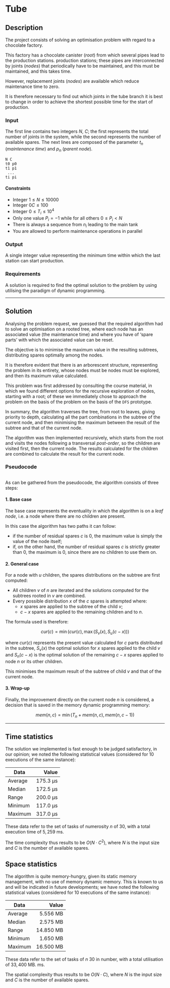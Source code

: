 # Tube

## Description

The project consists of solving an optimisation problem with regard to a chocolate factory.

This factory has a chocolate canister (*root*) from which several pipes lead to the production stations. 
production stations; these pipes are interconnected by joints (*nodes*) that periodically have to be maintained, and this
must be maintained, and this takes time.

However, replacement joints (*nodes*) are available which reduce maintenance time to zero.

It is therefore necessary to find out which joints in the tube branch it is best to change in order to achieve the shortest possible time
for the start of production.

### Input

The first line contains two integers $N$, $C$; the first represents the total number of joints in the system,
while the second represents the number of available spares.
The next lines are composed of the parameter $t_n$ (*maintenance time*) and $p_n$ (*parent node*). 

```
N C
t0 p0
t1 p1
 ...
ti pi
```

#### Constraints

- Integer $1 \le N \le 10000$
- Integer $0 C \le 100$
- Integer $0 \le T_i \le 10^4$
- Only one value $P_i = -1$ while for all others $0 \le P_i < N$
- There is always a sequence from $n_i$ leading to the main tank
- You are allowed to perform maintenance operations in parallel

### Output

A single integer value representing the minimum time within which the last station can start production.

### Requirements

A solution is required to find the optimal solution to the problem by using utilising the paradigm of dynamic programming.

---

## Solution

Analysing the problem request, we guessed that the required algorithm had to solve an
optimisation on a rooted tree, where each node has an associated value (the maintenance time) and where you have
of ‘spare parts’ with which the associated value can be reset.

The objective is to minimise the maximum value in the resulting subtrees, distributing spares optimally
among the nodes.

It is therefore evident that there is an arborescent structure, representing the problem in its entirety, whose nodes must be
nodes must be explored, and then its maximum value calculated.

This problem was first addressed by consulting the course material, in which we found different
options for the recursive exploration of nodes, starting with a root; of these we immediately chose to approach the problem on the basis of the
problem on the basis of the `DFS` prototype.

In summary, the algorithm traverses the tree, from root to leaves, giving priority to depth, calculating
all the part combinations in the subtree of the current node, and then minimising the maximum between the result of the
subtree and that of the current node.

The algorithm was then implemented recursively, which starts from the root and visits the nodes following a
transversal *post-order*, so the children are visited first, then the current node.
The results calculated for the children are combined to calculate the result for the current node.

### Pseudocode

```
```

As can be gathered from the pseudocode, the algorithm consists of three steps:

#### 1. Base case

The base case represents the eventuality in which the algorithm is on a *leaf node*, i.e. a node where there are no
children are present.

In this case the algorithm has two paths it can follow:

* if the number of residual spares $c$ is $0$, the maximum value is simply the value of the node itself;
* if, on the other hand, the number of residual spares $c$ is strictly greater than $0$, the maximum is $0$, since there are no 
children to use them on.

#### 2. General case

For a node with $u$ children, the spares distributions on the subtree are first computed:

* All children $v$ of $n$ are iterated and the solutions computed for the subtrees rooted in $v$ are combined.
* Every possible distribution $x$ of the $c$ spares is attempted where:
    * $x$ spares are applied to the subtree of the child $v$;
    * $c-x$ spares are applied to the remaining children and to $n$.

The formula used is therefore:

$$cur(c) = \min(cur(c), \max(S_v(x), S_u(c - x)))$$

where $cur(c)$ represents the present value calculated for $c$ parts distributed in the subtree,
$S_v(x)$ the optimal solution for $x$ spares applied to the child $v$ and $S_n(c-x)$ is the optimal solution of the
remaining $c-x$ spares applied to node $n$ or its other children.

This minimises the maximum result of the subtree of child $v$ and that of the current node.

#### 3. Wrap-up

Finally, the improvement directly on the current node $n$ is considered, a decision that is saved in the memory
dynamic programming memory:

$$mem(n,c) = \min(T_n + mem(n, c), mem(n, c - 1))$$

---

## Time statistics

The solution we implemented is fast enough to be judged satisfactory, in our opinion;
we noted the following statistical values (considered for 10 executions of the same instance):

| Data                    | Value      |
| ----------------------- | ---------: |
| Average                 | $175.3$ µs |
| Median                  | $172.5$ µs |
| Range                   | $200.0$ µs |
| Minimum                 | $117.0$ µs |
| Maximum                 | $317.0$ µs |

These data refer to the set of tasks of numerosity $n$ of $30$, with a total execution time of $5,259$ 
ms.

The time complexity thus results to be $O(N\cdot C^2)$, where $N$ is the input size and $C$ is the number of
available spares.

## Space statistics

The algorithm is quite memory-hungry, given its static memory management, with no use of memory 
dynamic memory. This is known to us and will be indicated in future developments;
we have noted the following statistical values (considered for 10 executions of the same instance):

| Data                    | Value       |
| ----------------------- | ----------: |
| Average                 | $5.556$ MB  |
| Median                  | $2.575$ MB  |
| Range                   | $14.850$ MB |
| Minimum                 | $1.650$ MB  |
| Maximum                 | $16.500$ MB |

These data refer to the set of tasks of $n$ $30$ in number, with a total utilisation of $33,400$ MB. 
ms.

The spatial complexity thus results to be $O(N\cdot C)$, where $N$ is the input size and $C$ is the number of
available spares.



